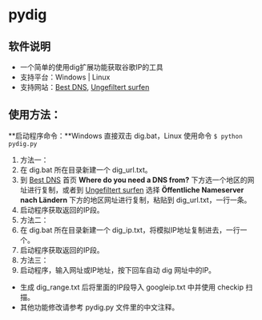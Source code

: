 pydig
=====

## 软件说明
* 一个简单的使用dig扩展功能获取谷歌IP的工具
* 支持平台：Windows | Linux
* 支持网站：[Best DNS](http://www.bestdns.org/), [Ungefiltert surfen](http://www.ungefiltert-surfen.de/)

## 使用方法：
**启动程序命令：**Windows 直接双击 dig.bat，Linux 使用命令 `$ python pydig.py`    

1. 方法一：
  1. 在 dig.bat 所在目录新建一个 dig_url.txt。
  2. 到 [Best DNS](http://www.bestdns.org/) 首页 **Where do you need a DNS from?** 下方选一个地区的网址进行复制，或者到 [Ungefiltert surfen](http://www.ungefiltert-surfen.de/) 选择 **Öffentliche Nameserver nach Ländern** 下方的地区网址进行复制，粘贴到 dig_url.txt，一行一条。
  2. 启动程序获取返回的IP段。
2. 方法二：
  1. 在 dig.bat 所在目录新建一个 dig_ip.txt，将模拟IP地址复制进去，一行一个。
  2. 启动程序获取返回的IP段。
3. 方法三：
  1. 启动程序，输入网址或IP地址，按下回车自动 dig 网址中的IP。

* 生成 dig_range.txt 后将里面的IP段导入 googleip.txt 中并使用 checkip 扫描。
* 其他功能修改请参考 pydig.py 文件里的中文注释。
